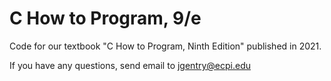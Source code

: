 # C How to Program, 9/e
Code for our textbook "C How to Program, Ninth Edition" published in 2021.

If you have any questions, send email to jgentry@ecpi.edu
